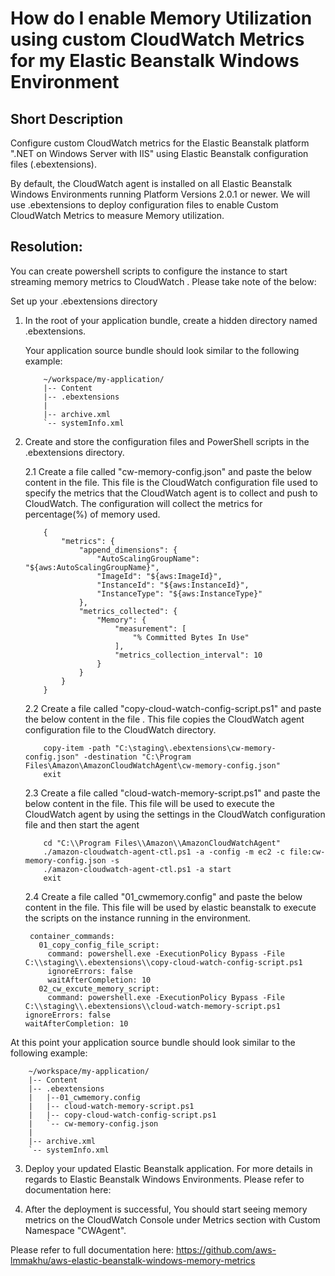# How do I enable Memory Utilization using custom CloudWatch Metrics for my Elastic Beanstalk Windows Environment


## Short Description

Configure custom CloudWatch metrics for the Elastic Beanstalk platform ".NET on Windows Server with IIS" using Elastic Beanstalk configuration files (.ebextensions).

By default, the CloudWatch agent is installed on all Elastic Beanstalk Windows Environments running Platform Versions 2.0.1 or newer.  We will use .ebextensions to deploy configuration files to enable  Custom CloudWatch Metrics to measure Memory utilization.

## Resolution:

You can create powershell scripts to configure the instance to start streaming memory metrics to CloudWatch . Please take note of the below:

Set up your .ebextensions directory

1. In the root of your application bundle, create a hidden directory named .ebextensions.

    Your application source bundle should look similar to the following example:

    ``` 
        ~/workspace/my-application/
        |-- Content
        |-- .ebextensions
        |  
        |-- archive.xml
        `-- systemInfo.xml
    ```        

2. Create and store the configuration files and PowerShell scripts in the .ebextensions directory.

    2.1  Create a file called "cw-memory-config.json" and paste the below content in the file. This file is the CloudWatch configuration file used to specify the metrics that the CloudWatch agent is to collect and push to CloudWatch. The configuration will collect the metrics for percentage(%) of memory used.

    ```        
        {
            "metrics": {
                "append_dimensions": {
                    "AutoScalingGroupName": "${aws:AutoScalingGroupName}",
                    "ImageId": "${aws:ImageId}",
                    "InstanceId": "${aws:InstanceId}",
                    "InstanceType": "${aws:InstanceType}"
                },
                "metrics_collected": {
                    "Memory": {
                        "measurement": [
                            "% Committed Bytes In Use"
                        ],
                        "metrics_collection_interval": 10
                    }
                }
            }
        }
    ```

      2.2 Create a file called "copy-cloud-watch-config-script.ps1" and paste the below content in the file . This file copies the CloudWatch agent configuration file to the CloudWatch directory.

    ```
        copy-item -path "C:\staging\.ebextensions\cw-memory-config.json" -destination "C:\Program Files\Amazon\AmazonCloudWatchAgent\cw-memory-config.json"
        exit
    ```

      2.3  Create a file called "cloud-watch-memory-script.ps1" and paste the below content in the file. This file will be used to execute the CloudWatch agent by using the settings in the CloudWatch configuration file and then start the agent

    ```
        cd "C:\\Program Files\\Amazon\\AmazonCloudWatchAgent"     
        ./amazon-cloudwatch-agent-ctl.ps1 -a -config -m ec2 -c file:cw-memory-config.json -s
        ./amazon-cloudwatch-agent-ctl.ps1 -a start
        exit
    ```

      2.4  Create a file called "01_cwmemory.config" and paste the below content in the file. This file will be used by elastic beanstalk to execute the scripts on the instance running in the environment.


        container_commands:
          01_copy_config_file_script:
            command: powershell.exe -ExecutionPolicy Bypass -File C:\\staging\\.ebextensions\\copy-cloud-watch-config-script.ps1
            ignoreErrors: false
            waitAfterCompletion: 10
          02_cw_excute_memory_script:
            command: powershell.exe -ExecutionPolicy Bypass -File C:\\staging\\.ebextensions\\cloud-watch-memory-script.ps1
       ignoreErrors: false
       waitAfterCompletion: 10


  At this point your application source bundle should look similar to the following example:


        ~/workspace/my-application/
        |-- Content
        |-- .ebextensions
        |   |--01_cwmemory.config
        |   |-- cloud-watch-memory-script.ps1
        |   |-- copy-cloud-watch-config-script.ps1
        |   `-- cw-memory-config.json
        |  
        |-- archive.xml
        `-- systemInfo.xml


3. Deploy your updated Elastic Beanstalk application. For more details in regards to Elastic Beanstalk Windows Environments. Please refer to documentation here:

4. After the deployment is successful, You should start seeing memory metrics on the CloudWatch Console under Metrics section with Custom Namespace "CWAgent". 

Please refer to full documentation here: https://github.com/aws-lmmakhu/aws-elastic-beanstalk-windows-memory-metrics
